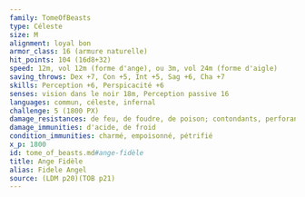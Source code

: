 ```yaml
---
family: TomeOfBeasts
type: Céleste
size: M
alignment: loyal bon
armor_class: 16 (armure naturelle)
hit_points: 104 (16d8+32)
speed: 12m, vol 12m (forme d'ange), ou 3m, vol 24m (forme d'aigle)
saving_throws: Dex +7, Con +5, Int +5, Sag +6, Cha +7
skills: Perception +6, Perspicacité +6
senses: vision dans le noir 18m, Perception passive 16
languages: commun, céleste, infernal
challenge: 5 (1800 PX)
damage_resistances: de feu, de foudre, de poison; contondants, perforants et tranchants infligés par des armes non magiques
damage_immunities: d'acide, de froid
condition_immunities: charmé, empoisonné, pétrifié
x_p: 1800
id: tome_of_beasts.md#ange-fidèle
title: Ange Fidèle
alias: Fidele Angel
source: (LDM p20)(TOB p21)
---
```



